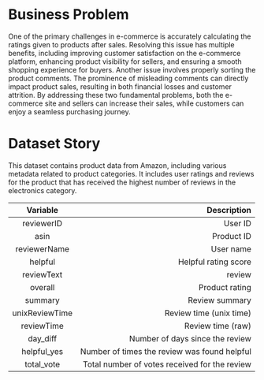 #  Business Problem

One of the primary challenges in e-commerce is accurately calculating the ratings given to products after sales. Resolving this issue has multiple benefits, including improving customer satisfaction on the e-commerce platform, enhancing product visibility for sellers, and ensuring a smooth shopping experience for buyers. Another issue involves properly sorting the product comments. The prominence of misleading comments can directly impact product sales, resulting in both financial losses and customer attrition. By addressing these two fundamental problems, both the e-commerce site and sellers can increase their sales, while customers can enjoy a seamless purchasing journey.


#  Dataset Story

This dataset contains product data from Amazon, including various metadata related to product categories. It includes user ratings and reviews for the product that has received the highest number of reviews in the electronics category. 


| Variable   | Description  |
|:-------:| -----:|
| reviewerID  | User ID    |
| asin   | Product ID    |
| reviewerName     |  User name  |
| helpful  |Helpful rating score  |
| reviewText  | review   |
|overall    | Product rating  |
| summary  | Review summary    |
| unixReviewTime  | Review time (unix time)   |
| reviewTime    | Review time (raw) |
| day_diff  | Number of days since the review    |
|helpful_yes   | Number of times the review was found helpful   |
| total_vote   | Total number of votes received for the review |


